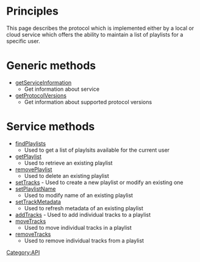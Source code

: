 # Principles

This page describes the protocol which is implemented either by a local
or cloud service which offers the ability to maintain a list of
playlists for a specific user.

# Generic methods

  - [getServiceInformation](Service_Protocol/getServiceInformation "wikilink")
    - Get information about service
  - [getProtocolVersions](Service_Protocol/getProtocolVersions "wikilink")
    - Get information about supported protocol versions

# Service methods

  - [findPlaylists](Playlist_Management_Protocol/findPlaylists "wikilink")
    - Used to get a list of playlsits available for the current user
  - [getPlaylist](Playlist_Management_Protocol/getPlaylist "wikilink")
    - Used to retrieve an existing playlist
  - [removePlaylist](Playlist_Management_Protocol/removePlaylist "wikilink")
    - Used to delete an existing playlist
  - [setTracks](Playlist_Management_Protocol/setTracks "wikilink") -
    Used to create a new playlist or modify an existing one
  - [setPlaylistName](Playlist_Management_Protocol/setPlaylistName "wikilink")
    - Used to modify name of an existing playlist
  - [setTrackMetadata](Playlist_Management_Protocol/setTrackMetadata "wikilink")
    - Used to refresh metadata of an existing playlist
  - [addTracks](Playlist_Management_Protocol/addTracks "wikilink") -
    Used to add individual tracks to a playlist
  - [moveTracks](Playlist_Management_Protocol/moveTracks "wikilink")
    - Used to move individual tracks in a playlist
  - [removeTracks](Playlist_Management_Protocol/removeTracks "wikilink")
    - Used to remove individual tracks from a playlist

[Category:API](Introduction "wikilink")
